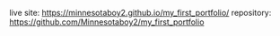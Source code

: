 live site: https://minnesotaboy2.github.io/my_first_portfolio/
repository: https://github.com/Minnesotaboy2/my_first_portfolio
